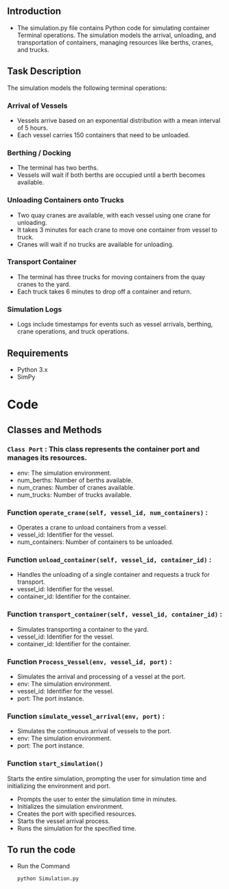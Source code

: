 ## Introduction
- The simulation.py file contains Python code for simulating container Terminal operations. The simulation models the arrival, unloading, and transportation of containers, managing resources like berths, cranes, and trucks.
## Task Description
The simulation models the following terminal operations:
### Arrival of Vessels
- Vessels arrive based on an exponential distribution with a mean interval of 5 hours.
- Each vessel carries 150 containers that need to be unloaded.
### Berthing / Docking
- The terminal has two berths.
- Vessels will wait if both berths are occupied until a berth becomes available.
### Unloading Containers onto Trucks
- Two quay cranes are available, with each vessel using one crane for unloading.
- It takes 3 minutes for each crane to move one container from vessel to truck.
- Cranes will wait if no trucks are available for unloading.
### Transport Container
- The terminal has three trucks for moving containers from the quay cranes to the yard.
- Each truck takes 6 minutes to drop off a container and return.
### Simulation Logs
- Logs include timestamps for events such as vessel arrivals, berthing, crane operations, and truck operations.
## Requirements
- Python 3.x
- SimPy
# Code
  
## Classes and Methods
### `Class Port` : This class represents the container port and manages its resources.
- env: The simulation environment.
- num_berths: Number of berths available.
- num_cranes: Number of cranes available.
- num_trucks: Number of trucks available.
### Function `operate_crane(self, vessel_id, num_containers)` : 
- Operates a crane to unload containers from a vessel.
- vessel_id: Identifier for the vessel.
- num_containers: Number of containers to be unloaded.
### Function `unload_container(self, vessel_id, container_id)` : 
- Handles the unloading of a single container and requests a truck for transport.
- vessel_id: Identifier for the vessel.
- container_id: Identifier for the container.
### Function `transport_container(self, vessel_id, container_id)` : 
- Simulates transporting a container to the yard.
- vessel_id: Identifier for the vessel.
- container_id: Identifier for the container.
### Function `Process_Vessel(env, vessel_id, port)` : 
- Simulates the arrival and processing of a vessel at the port.
- env: The simulation environment.
- vessel_id: Identifier for the vessel.
- port: The port instance.
### Function `simulate_vessel_arrival(env, port)` : 
- Simulates the continuous arrival of vessels to the port.
- env: The simulation environment.
- port: The port instance.
### Function `start_simulation()`
Starts the entire simulation, prompting the user for simulation time and initializing the environment and port.
- Prompts the user to enter the simulation time in minutes.
- Initializes the simulation environment.
- Creates the port with specified resources.
- Starts the vessel arrival process.
- Runs the simulation for the specified time.

## To run the code
- Run the Command
  ```sh
  python Simulation.py
  ```
